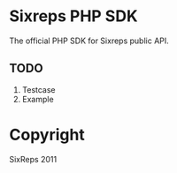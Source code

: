 # Sixreps PHP SDK

The official PHP SDK for Sixreps public API.

## TODO

1. Testcase
2. Example

# Copyright

SixReps 2011

